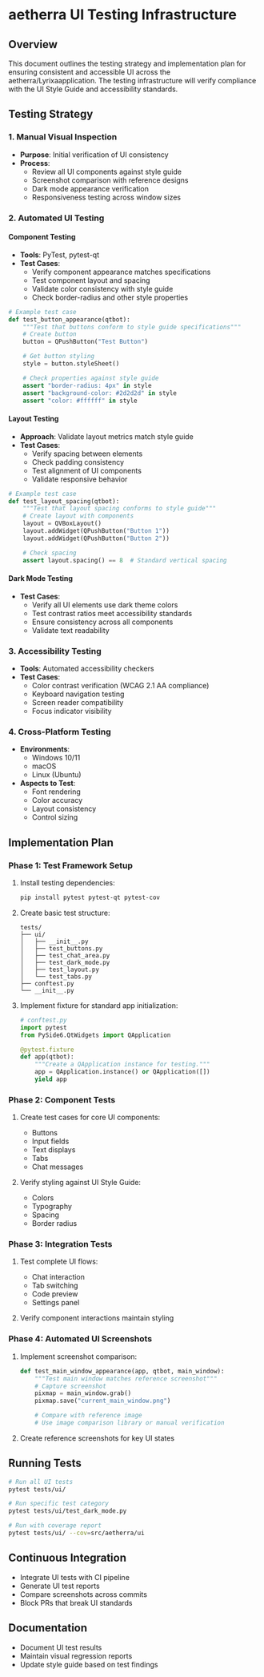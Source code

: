 # aetherra UI Testing Infrastructure

## Overview

This document outlines the testing strategy and implementation plan for ensuring consistent and accessible UI across the aetherra/Lyrixaapplication. The testing infrastructure will verify compliance with the UI Style Guide and accessibility standards.

## Testing Strategy

### 1. Manual Visual Inspection

- **Purpose**: Initial verification of UI consistency
- **Process**:
  - Review all UI components against style guide
  - Screenshot comparison with reference designs
  - Dark mode appearance verification
  - Responsiveness testing across window sizes

### 2. Automated UI Testing

#### Component Testing

- **Tools**: PyTest, pytest-qt
- **Test Cases**:
  - Verify component appearance matches specifications
  - Test component layout and spacing
  - Validate color consistency with style guide
  - Check border-radius and other style properties

```python
# Example test case
def test_button_appearance(qtbot):
    """Test that buttons conform to style guide specifications"""
    # Create button
    button = QPushButton("Test Button")

    # Get button styling
    style = button.styleSheet()

    # Check properties against style guide
    assert "border-radius: 4px" in style
    assert "background-color: #2d2d2d" in style
    assert "color: #ffffff" in style
```

#### Layout Testing

- **Approach**: Validate layout metrics match style guide
- **Test Cases**:
  - Verify spacing between elements
  - Check padding consistency
  - Test alignment of UI components
  - Validate responsive behavior

```python
# Example test case
def test_layout_spacing(qtbot):
    """Test that layout spacing conforms to style guide"""
    # Create layout with components
    layout = QVBoxLayout()
    layout.addWidget(QPushButton("Button 1"))
    layout.addWidget(QPushButton("Button 2"))

    # Check spacing
    assert layout.spacing() == 8  # Standard vertical spacing
```

#### Dark Mode Testing

- **Test Cases**:
  - Verify all UI elements use dark theme colors
  - Test contrast ratios meet accessibility standards
  - Ensure consistency across all components
  - Validate text readability

### 3. Accessibility Testing

- **Tools**: Automated accessibility checkers
- **Test Cases**:
  - Color contrast verification (WCAG 2.1 AA compliance)
  - Keyboard navigation testing
  - Screen reader compatibility
  - Focus indicator visibility

### 4. Cross-Platform Testing

- **Environments**:
  - Windows 10/11
  - macOS
  - Linux (Ubuntu)
- **Aspects to Test**:
  - Font rendering
  - Color accuracy
  - Layout consistency
  - Control sizing

## Implementation Plan

### Phase 1: Test Framework Setup

1. Install testing dependencies:
   ```bash
   pip install pytest pytest-qt pytest-cov
   ```

2. Create basic test structure:
   ```
   tests/
   ├── ui/
   │   ├── __init__.py
   │   ├── test_buttons.py
   │   ├── test_chat_area.py
   │   ├── test_dark_mode.py
   │   ├── test_layout.py
   │   └── test_tabs.py
   ├── conftest.py
   └── __init__.py
   ```

3. Implement fixture for standard app initialization:
   ```python
   # conftest.py
   import pytest
   from PySide6.QtWidgets import QApplication

   @pytest.fixture
   def app(qtbot):
       """Create a QApplication instance for testing."""
       app = QApplication.instance() or QApplication([])
       yield app
   ```

### Phase 2: Component Tests

1. Create test cases for core UI components:
   - Buttons
   - Input fields
   - Text displays
   - Tabs
   - Chat messages

2. Verify styling against UI Style Guide:
   - Colors
   - Typography
   - Spacing
   - Border radius

### Phase 3: Integration Tests

1. Test complete UI flows:
   - Chat interaction
   - Tab switching
   - Code preview
   - Settings panel

2. Verify component interactions maintain styling

### Phase 4: Automated UI Screenshots

1. Implement screenshot comparison:
   ```python
   def test_main_window_appearance(app, qtbot, main_window):
       """Test main window matches reference screenshot"""
       # Capture screenshot
       pixmap = main_window.grab()
       pixmap.save("current_main_window.png")

       # Compare with reference image
       # Use image comparison library or manual verification
   ```

2. Create reference screenshots for key UI states

## Running Tests

```bash
# Run all UI tests
pytest tests/ui/

# Run specific test category
pytest tests/ui/test_dark_mode.py

# Run with coverage report
pytest tests/ui/ --cov=src/aetherra/ui
```

## Continuous Integration

- Integrate UI tests with CI pipeline
- Generate UI test reports
- Compare screenshots across commits
- Block PRs that break UI standards

## Documentation

- Document UI test results
- Maintain visual regression reports
- Update style guide based on test findings
